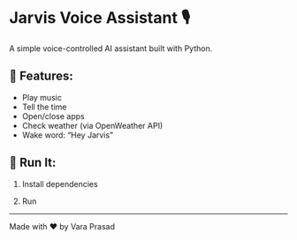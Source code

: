 # Jarvis Voice Assistant 🎙️

A simple voice-controlled AI assistant built with Python.

## 🔧 Features:
- Play music
- Tell the time
- Open/close apps
- Check weather (via OpenWeather API)
- Wake word: “Hey Jarvis”

## 🚀 Run It:
1. Install dependencies

2. Run



---

Made with ❤️ by Vara Prasad